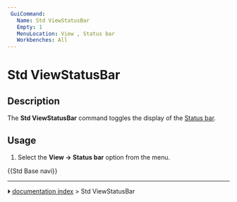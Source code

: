```yaml
---
 GuiCommand:
   Name: Std ViewStatusBar
   Empty: 1
   MenuLocation: View , Status bar
   Workbenches: All
---
```


# Std ViewStatusBar

## Description

The **Std ViewStatusBar** command toggles the display of the [Status bar](Status_bar.md).

## Usage

1.  Select the **View → Status bar** option from the menu.




 {{Std Base navi}}



---
⏵ [documentation index](../README.md) > Std ViewStatusBar

